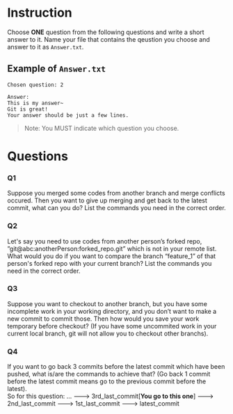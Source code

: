 Instruction
===========
Choose __ONE__ question from the following questions and write a short answer to it. Name your file that contains the qeustion you choose and answer to it as `Answer.txt`.  
   
Example of `Answer.txt`
-----------------------
```
Chosen question: 2

Answer:
This is my answer~
Git is great!
Your answer should be just a few lines.
```
> Note: You MUST indicate which question you choose.

Questions
========

### Q1
Suppose you merged some codes from another branch and merge conflicts occured. Then you want to give up merging and get back to the latest commit, what can you do? List the commands you need in the correct order.

### Q2
Let's say you need to use codes from another person’s forked repo,
”git@abc:anotherPerson:forked_repo.git” which is not in your remote list. What would you do if you want to compare the branch “feature_1” of that person's forked repo with your current branch? List the commands you need in the correct order.

### Q3
Suppose you want to checkout to another branch, but you have some incomplete work in your working directory, and you don’t want to make a new commit to commit those. Then how would you save your work temporary before checkout? (If you have some uncommited work in your current local branch, git will not allow you to checkout other branchs).  

### Q4
If you want to go back 3 commits before the latest commit which have been pushed, what is/are the commands to achieve that? (Go back 1 commit before the latest commit means go to the previous commit before the latest).   
So for this question: ... ---> 3rd_last_commit[**You go to this one**] ---> 2nd_last_commit ---> 1st_last_commit ---> latest_commit






